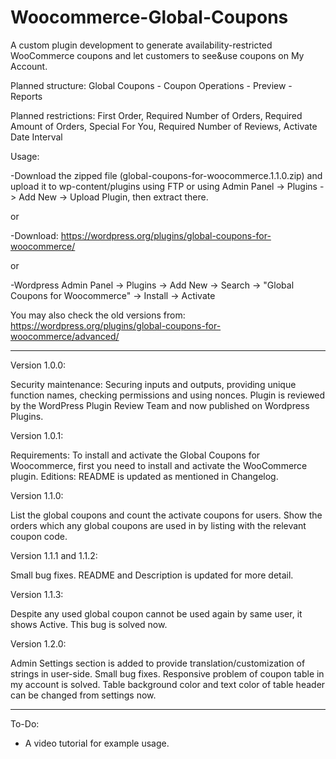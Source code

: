 # Woocommerce-Global-Coupons

A custom plugin development to generate availability-restricted WooCommerce coupons and let customers to see&use coupons on My Account.

Planned structure: Global Coupons - Coupon Operations - Preview - Reports

Planned restrictions: First Order, Required Number of Orders, Required Amount of Orders, Special For You, Required Number of Reviews, Activate Date Interval

Usage: 

-Download the zipped file (global-coupons-for-woocommerce.1.1.0.zip) and upload it to wp-content/plugins using FTP or using Admin Panel -> Plugins -> Add New -> Upload Plugin, then extract there. 

or

-Download: https://wordpress.org/plugins/global-coupons-for-woocommerce/ 

or

-Wordpress Admin Panel -> Plugins -> Add New -> Search -> "Global Coupons for Woocommerce" -> Install -> Activate


You may also check the old versions from: https://wordpress.org/plugins/global-coupons-for-woocommerce/advanced/

-----

Version 1.0.0:

Security maintenance: Securing inputs and outputs, providing unique function names, checking permissions and using nonces.
Plugin is reviewed by the WordPress Plugin Review Team and now published on Wordpress Plugins.

Version 1.0.1:

Requirements: To install and activate the Global Coupons for Woocommerce, first you need to install and activate the WooCommerce plugin.
Editions: README is updated as mentioned in Changelog.

Version 1.1.0:

List the global coupons and count the activate coupons for users.
Show the orders which any global coupons are used in by listing with the relevant coupon code.

Version 1.1.1 and 1.1.2:

Small bug fixes.
README and Description is updated for more detail.

Version 1.1.3:

Despite any used global coupon cannot be used again by same user, it shows Active. This bug is solved now.

Version 1.2.0:

Admin Settings section is added to provide translation/customization of strings in user-side.
Small bug fixes.
Responsive problem of coupon table in my account is solved.
Table background color and text color of table header can be changed from settings now.


-----

To-Do: 
- A video tutorial for example usage.
